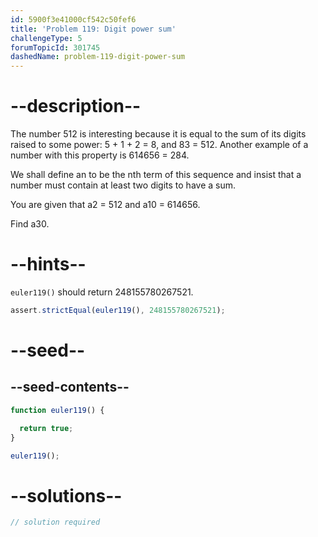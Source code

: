 ```yaml
---
id: 5900f3e41000cf542c50fef6
title: 'Problem 119: Digit power sum'
challengeType: 5
forumTopicId: 301745
dashedName: problem-119-digit-power-sum
---
```


# --description--

The number 512 is interesting because it is equal to the sum of its digits raised to some power: 5 + 1 + 2 = 8, and 83 = 512. Another example of a number with this property is 614656 = 284.

We shall define an to be the nth term of this sequence and insist that a number must contain at least two digits to have a sum.

You are given that a2 = 512 and a10 = 614656.

Find a30.

# --hints--

`euler119()` should return 248155780267521.

```js
assert.strictEqual(euler119(), 248155780267521);
```

# --seed--

## --seed-contents--

```js
function euler119() {

  return true;
}

euler119();
```

# --solutions--

```js
// solution required
```